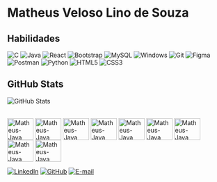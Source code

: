 # Matheus Veloso Lino de Souza 

## Habilidades
![C](https://img.shields.io/badge/C-00599C?style=for-the-badge&logo=c&logoColor=white) ![Java](https://img.shields.io/badge/java-%23ED8B00.svg?style=for-the-badge&logo=openjdk&logoColor=white) ![React](https://img.shields.io/badge/React-20232A?style=for-the-badge&logo=react&logoColor=61DAFB) ![Bootstrap](https://img.shields.io/badge/-boostrap-0D1117?style=for-the-badge&logo=bootstrap&labelColor=0D1117) ![MySQL](https://img.shields.io/badge/MySQL-00000F?style=for-the-badge&logo=mysql&logoColor=white)
![Windows](https://img.shields.io/badge/Windows-000?style=for-the-badge&logo=windows&logoColor=2CA5E0) ![Git](https://img.shields.io/badge/GIT-E44C30?style=for-the-badge&logo=git&logoColor=white) ![Figma](https://img.shields.io/badge/Figma-696969?style=for-the-badge&logo=figma&logoColor=figma) ![Postman](https://img.shields.io/badge/Postman-FF6C37.svg?style=for-the-badge&logo=Postman&logoColor=white) ![Python](https://img.shields.io/badge/python-3670A0?style=for-the-badge&logo=python&logoColor=ffdd54)
![HTML5](https://img.shields.io/badge/HTML5-E34F26?style=for-the-badge&logo=html5&logoColor=white) ![CSS3](https://img.shields.io/badge/CSS3-1572B6?style=for-the-badge&logo=css3&logoColor=white)

## GitHub Stats
![GitHub Stats](https://github-readme-stats.vercel.app/api?username=Velostroso&theme=transparent&bg_color=000&border_color=30A3DC&show_icons=true&icon_color=30A3DC&title_color=E94D5F&text_color=FFF)

<div style="display: inline_block"><br>
  <img align= "center" alt="Matheus-Java" height="50" width="60" src="https://cdn.jsdelivr.net/gh/devicons/devicon@latest/icons/java/java-original-wordmark.svg">
  <img align= "center" alt="Matheus-Java" height="50" width="60" src="https://cdn.jsdelivr.net/gh/devicons/devicon@latest/icons/javascript/javascript-plain.svg">
  <img align= "center" alt="Matheus-Java" height="50" width="60" src="https://cdn.jsdelivr.net/gh/devicons/devicon@latest/icons/c/c-original.svg">
  <img align= "center" alt="Matheus-Java" height="50" width="60" src="https://cdn.jsdelivr.net/gh/devicons/devicon@latest/icons/csharp/csharp-original.svg">
  <img align= "center" alt="Matheus-Java" height="50" width="60" src="https://cdn.jsdelivr.net/gh/devicons/devicon@latest/icons/css3/css3-original.svg">
  <img align= "center" alt="Matheus-Java" height="50" width="60" src="https://cdn.jsdelivr.net/gh/devicons/devicon@latest/icons/figma/figma-original.svg">
  <img align= "center" alt="Matheus-Java" height="50" width="60" src="https://cdn.jsdelivr.net/gh/devicons/devicon@latest/icons/html5/html5-original-wordmark.svg">
  <img align= "center" alt="Matheus-Java" height="50" width="60" src="https://cdn.jsdelivr.net/gh/devicons/devicon@latest/icons/postman/postman-original.svg">
  <img align= "center" alt="Matheus-Java" height="50" width="60" src="https://cdn.jsdelivr.net/gh/devicons/devicon@latest/icons/mysql/mysql-original-wordmark.svg">
</div>

  [![LinkedIn](https://img.shields.io/badge/LinkedIn-0077B5?style=for-the-badge&logo=linkedin&logoColor=white)](https://www.linkedin.com/in/matheusvelosolinosouza/) [![GitHub](https://img.shields.io/badge/GitHub-100000?style=for-the-badge&logo=github&logoColor=white)](https://github.com/Velostroso) [![E-mail](https://img.shields.io/badge/-Email-000?style=for-the-badge&logo=microsoft-outlook&logoColor=007BFF)](mailto:matheus.veloso.lino@hotmail.com)
  
  
